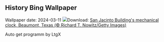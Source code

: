 ## History Bing Wallpaper
Wallpaper date: 2024-03-11
![](https://www.bing.com/th?id=OHR.BeaumontClock_EN-CA5068787864_UHD.jpg&w=1000)Download: [San Jacinto Building's mechanical clock, Beaumont, Texas (© Richard T. Nowitz/Getty Images)](https://www.bing.com/th?id=OHR.BeaumontClock_EN-CA5068787864_UHD.jpg)

Auto get programm by LtgX
